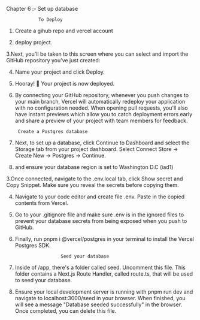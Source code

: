 Chapter 6 :- Set up database

                To Deploy

1. Create a gihub repo and vercel account 

2. deploy project.

3.Next, you'll be taken to this screen where you can select and import the GitHub repository you've just created:

4. Name your project and click Deploy.

5. Hooray! 🎉 Your project is now deployed.

6. By connecting your GitHub repository, whenever you push changes to your main branch, Vercel will automatically redeploy your application with no configuration needed. When opening pull requests, you'll also have instant previews which allow you to catch deployment errors early and share a preview of your project with team members for feedback.

        Create a Postgres database

1. Next, to set up a database, click Continue to Dashboard and select the Storage tab from your project dashboard. Select Connect Store → Create New → Postgres → Continue.


2. and ensure your database region is set to Washington D.C (iad1)

3.Once connected, navigate to the .env.local tab, click Show secret and Copy Snippet. Make sure you reveal the secrets before copying them.

4. Navigate to your code editor and create file .env. Paste in the copied contents from Vercel.

5.  Go to your .gitignore file and make sure .env is in the ignored files to prevent your database secrets from being exposed when you push to GitHub.

6. Finally, run pnpm i @vercel/postgres in your terminal to install the Vercel Postgres SDK.

                        Seed your database

1. Inside of /app, there's a folder called seed. Uncomment this file. This folder contains a Next.js Route Handler, called route.ts, that will be used to seed your database.

2.  Ensure your local development server is running with pnpm run dev and navigate to localhost:3000/seed in your browser. When finished, you will see a message "Database seeded successfully" in the browser. Once completed, you can delete this file.






